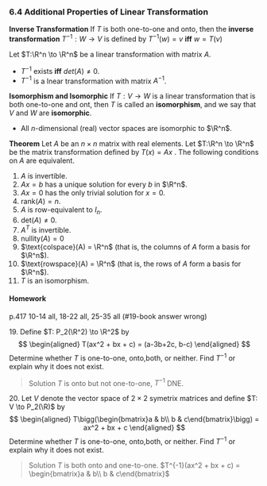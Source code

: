 ### 6.4 Additional Properties of Linear Transformation

**Inverse Transformation**
If $T$ is both one-to-one and onto, then the **inverse transformation** $T^{-1}: W \to V$ is defined by $T^{-1}(w) = v$ **iff** $w = T(v)$

Let $T:\R^n \to \R^n$ be a linear transformation with matrix $A$.
+ $T^{-1}$ exists **iff** $det(A) \ne 0$.
+ $T^{-1}$ is a lnear transformation with matrix $A^{-1}$.

**Isomorphism and Isomorphic**
If $T: V \to W$ is a linear transformation that is both one-to-one and ont, then $T$ is called an **isomorphism**, and we say that $V$ and $W$ are **isomorphic**.
+ All $n$-dimensional (real) vector spaces are isomorphic to $\R^n$.

**Theorem**
Let $A$ be an $n\times n$ matrix with real elements.
Let $T:\R^n \to \R^n$ be the matrix transformation defined by $T(x) = Ax$ .
The following conditions on $A$ are equivalent.
1. $A$ is invertible.
2. $Ax = b$ has a unique solution for every $b$ in $\R^n$.
3. $Ax = 0$ has the only trivial solution for $x=0$.
4. $\text{rank}(A) = n$.
5. $A$ is row-equivalent to $I_n$.
6. $\text{det}(A) \ne 0$.
7. $A^T$ is invertible.
8. $\text{nullity}(A) = 0$
9. $\text{colspace}(A) = \R^n$ (that is, the columns of $A$ form a basis for $\R^n$).
10. $\text{rowspace}(A) = \R^n$ (that is, the rows of $A$ form a basis for $\R^n$).
11. $T$ is an isomorphism.

#### Homework
p.417 10-14 all, 18-22 all, 25-35 all (#19-book answer wrong)

19\. Define $T: P_2(\R^2) \to \R^2$ by
$$
\begin{aligned}
T(ax^2 + bx + c) = (a-3b+2c, b-c)
\end{aligned}
$$
Determine whether $T$ is one-to-one, onto,both, or neither. Find $T^{-1}$ or explain why it does not exist.
>Solution
$T$ is onto but not one-to-one, $T^{-1}$ DNE.

20\. Let $V$ denote the vector space of $2\times 2$ symetrix matrices and define $T: V \to P_2(\R)$ by
$$
\begin{aligned}
T\bigg(\begin{bmatrix}a & b\\ b & c\end{bmatrix}\bigg) = ax^2 + bx + c
\end{aligned}
$$
Determine whether $T$ is one-to-one, onto,both, or neither. Find $T^{-1}$ or explain why it does not exist.
>Solution
$T$ is both onto and one-to-one. $T^{-1}(ax^2 + bx + c) = \begin{bmatrix}a & b\\ b & c\end{bmatrix}$
